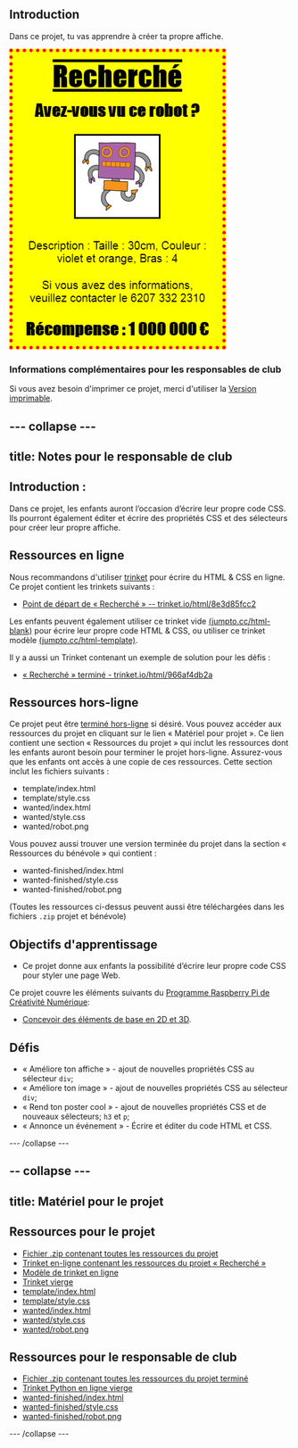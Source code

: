 ## Introduction

Dans ce projet, tu vas apprendre à créer ta propre affiche.

![capture d'écran](images/wanted-final.png)

### Informations complémentaires pour les responsables de club

Si vous avez besoin d'imprimer ce projet, merci d'utiliser la [Version imprimable](https://projects.raspberrypi.org/fr-FR/projects/wanted/print).

--- collapse ---
---
title: Notes pour le responsable de club
---
## Introduction :

Dans ce projet, les enfants auront l’occasion d’écrire leur propre code CSS. Ils pourront également éditer et écrire des propriétés CSS et des sélecteurs pour créer leur propre affiche.

## Ressources en ligne

Nous recommandons d'utiliser [trinket](https://trinket.io/) pour écrire du HTML & CSS en ligne. Ce projet contient les trinkets suivants :

* [Point de départ de « Recherché » -- trinket.io/html/8e3d85fcc2](http://trinket.io/html/8e3d85fcc2)

Les enfants peuvent également utiliser ce trinket vide [(jumpto.cc/html-blank)](http://jumpto.cc/html-blank) pour écrire leur propre code HTML & CSS, ou utiliser ce trinket modèle [(jumpto.cc/html-template)](http://jumpto.cc/html-template).

Il y a aussi un Trinket contenant un exemple de solution pour les défis :

* [« Recherché » terminé - trinket.io/html/966af4db2a](https://trinket.io/html/966af4db2a)

## Ressources hors-ligne

Ce projet peut être [terminé hors-ligne](https://www.codeclubprojects.org/en-GB/resources/webdev-working-offline/) si désiré. Vous pouvez accéder aux ressources du projet en cliquant sur le lien « Matériel pour projet ». Ce lien contient une section « Ressources du projet » qui inclut les ressources dont les enfants auront besoin pour terminer le projet hors-ligne. Assurez-vous que les enfants ont accès à une copie de ces ressources. Cette section inclut les fichiers suivants :

* template/index.html
* template/style.css
* wanted/index.html
* wanted/style.css
* wanted/robot.png

Vous pouvez aussi trouver une version terminée du projet dans la section « Ressources du bénévole » qui contient :

* wanted-finished/index.html
* wanted-finished/style.css
* wanted-finished/robot.png

(Toutes les ressources ci-dessus peuvent aussi être téléchargées dans les fichiers `.zip` projet et bénévole)

## Objectifs d'apprentissage

* Ce projet donne aux enfants la possibilité d’écrire leur propre code CSS pour styler une page Web.

Ce projet couvre les éléments suivants du [Programme Raspberry Pi de Créativité Numérique](http://rpf.io/curriculum):

* [Concevoir des éléments de base en 2D et 3D](https://www.raspberrypi.org/curriculum/design/creator).

## Défis

* « Améliore ton affiche » - ajout de nouvelles propriétés CSS au sélecteur `div`;
* « Améliore ton image » - ajout de nouvelles propriétés CSS au sélecteur `div`;
* « Rend ton poster cool » - ajout de nouvelles propriétés CSS et de nouveaux sélecteurs; `h3` et `p`;
* « Annonce un événement » - Écrire et éditer du code HTML et CSS.

--- /collapse ---

-- collapse ---
---
title: Matériel pour le projet
---
## Ressources pour le projet

* [Fichier .zip contenant toutes les ressources du projet](resources/wanted-project-resources.zip)
* [Trinket en-ligne contenant les ressources du projet « Recherché »](http://trinket.io/html/8e3d85fcc2)
* [Modèle de trinket en ligne](http://jumpto.cc/trinket-template)
* [Trinket vierge](http://jumpto.cc/trinket-blank)
* [template/index.html](resources/template-index.html)
* [template/style.css](resources/template-style.css)
* [wanted/index.html](resources/wanted-index.html)
* [wanted/style.css](resources/wanted-style.css)
* [wanted/robot.png](resources/wanted-robot.png)

## Ressources pour le responsable de club

* [Fichier .zip contenant toutes les ressources du projet terminé](resources/wanted-volunteer-resources.zip)
* [Trinket Python en ligne vierge](https://trinket.io/html/966af4db2a)
* [wanted-finished/index.html](resources/wanted-finished-index.html)
* [wanted-finished/style.css](resources/wanted-finished-style.css)
* [wanted-finished/robot.png](resources/twanted-finished-robot.png)

--- /collapse ---